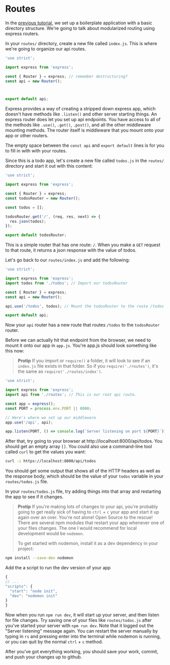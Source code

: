 # Routes

In the [previous tutorial](./init.md), we set up a boilerplate application with
a basic directory structure. We're going to talk about modularized routing using
express routers.

In your `routes/` directory, create a new file called `index.js`. This is where
we're going to organize our api routes.

```js
'use strict';

import express from 'express';

const { Router } = express; // remember destructuring?
const api = new Router();



export default api;

```

Express provides a way of creating a stripped down express app, which doesn't
have methods like `.listen()` and other server starting things. An express
router does let you set up api endpoints. You have access to all of the methods
like `.use()`, `.get()`, `.post()`, and all the other middleware mounting
methods. The router itself is middleware that you mount onto your app or other
routers.

The empty space between the `const api` and `export default` lines is for you
to fill in with with your routes.

Since this is a todo app, let's create a new file called `todos.js` in the
`routes/` directory and start it out with this content:

```js
'use strict';

import express from 'express';

const { Router } = express;
const todosRouter = new Router();

const todos = [];

todosRouter.get('/', (req, res, next) => {
  res.json(todos);
});

export default todosRouter;

```

This is a simple router that has one route: `/`. When you make a `GET` request
to that route, it returns a json response with the value of todos.

Let's go back to our `routes/index.js` and add the following:

```js
'use strict';

import express from 'express';
import todos from './todos'; // Import our todosRouter

const { Router } = express;
const api = new Router();

api.use('/todos', todos); // Mount the todosRouter to the route /todos

export default api;

```

Now your `api` router has a new route that routes `/todos` to the `todosRouter`
router.

Before we can actually hit that endpoint from the browser, we need to mount it
onto our app in `app.js`. You're app.js should look something like this now:

> **Protip** If you import or `require()` a folder, it will look to see if an
  `index.js` file exists in that folder. So if you `require('./routes')`, it's
  the same as `require('./routes/index')`.

```js
'use strict';

import express from 'express';
import api from './routes'; // This is our root api route.

const app = express();
const PORT = process.env.PORT || 8000;

// Here's where we set up our middleware
app.use('/api', api);

app.listen(PORT, () => console.log(`Server listening on port ${PORT}`));

```

After that, try going to your browser at http://localhost:8000/api/todos. You
should get an empty array `[]`. You could also use a command-line tool called
`curl` to get the values you want:

```sh
curl -i https://localhost:8000/api/todos
```

You should get some output that shows all of the HTTP headers as well as the
response body, which should be the value of your `todos` variable in your
`routes/todos.js` file.

In your `routes/todos.js` file, try adding things into that array and restarting
the app to see if it changes.

> **Protip** If you're making lots of changes to your api, you're probably going
  to get really sick of having to `ctrl` + `c` your app and start it up again
  over an over. You're not alone! Open Source to the rescue! There are several
  npm modules that restart your app whenever one of your files changes. The one
  I would recommend for local development would be `nodemon`.
>
> To get started with nodemon, install it as a dev dependency in your project:
  ```sh
  npm install --save-dev nodemon
  ```
  Add the a script to run the dev version of your app
  ```js
{
  // ...
  "scripts": {
    "start": "node init",
    "dev": "nodemon init"
  }
}
  ```
  Now when you run `npm run dev`, it will start up your server, and then listen
  for file changes. Try saving one of your files like `routes/todos.js` after
  you've started your server with `npm run dev`. Note that it logged out the
  "Server listening" message again. You can restart the server manually by
  typing in `rs` and pressing enter into the terminal while nodemon is running,
  or you can quit by the normal `ctrl` + `c` method.

After you've got everything working, you should save your work, commit, and push
your changes up to github.
